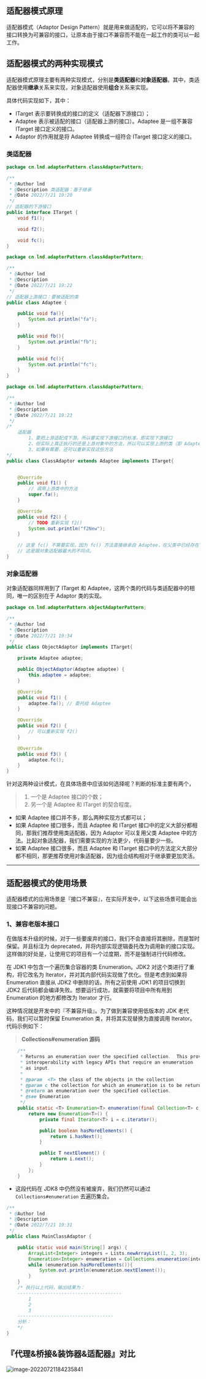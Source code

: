 ## 适配器模式原理

适配器模式（Adaptor Design Pattern）就是用来做适配的，它可以将不兼容的接口转换为可兼容的接口，让原本由于接口不兼容而不能在一起工作的类可以一起工作。





## 适配器模式的两种实现模式

适配器模式原理主要有两种实现模式，分别是**类适配器**和**对象适配器**。其中，类适配器使用**继承**关系来实现，对象适配器使用**组合**关系来实现。

具体代码实现如下，其中：

- ITarget 表示要转换成的接口的定义（适配器下游接口）；
- Adaptee 表示被适配的接口（适配器上游的接口）。Adaptee 是一组不兼容 ITarget 接口定义的接口。
- Adaptor 的作用就是将 Adaptee 转换成一组符合 ITarget 接口定义的接口。

### 类适配器

```java
package cn.lnd.adapterPattern.classAdapterPattern;

/**
 * @Author lnd
 * @Description 类适配器：基于继承
 * @Date 2022/7/21 19:20
 */
// 适配器的下游接口
public interface ITarget {
    void f1();

    void f2();

    void fc();
}
```



```java
package cn.lnd.adapterPattern.classAdapterPattern;

/**
 * @Author lnd
 * @Description
 * @Date 2022/7/21 19:22
 */
// 适配器上游接口：要被适配的类
public class Adaptee {

    public void fa(){
        System.out.println("fa");
    }

    public void fb(){
        System.out.println("fb");
    }

    public void fc(){
        System.out.println("fc");
    }
}
```



```java
package cn.lnd.adapterPattern.classAdapterPattern;

/**
 * @Author lnd
 * @Description
 * @Date 2022/7/21 19:23
 */
/*
    适配器
        1、要把上游适配成下游。所以要实现下游接口的标准，即实现下游接口
        2、但实际上真正执行的还是上游对象中的方法，所以可以实现上游的类（即 Adaptee），并调用类中的方法
        3、如果有需要，还可以重新实现这些方法
*/
public class ClassAdaptor extends Adaptee implements ITarget{


    @Override
    public void f1() {
        // 调用上游类中的方法
        super.fa();
    }

    @Override
    public void f2() {
        // TODO 重新实现 f2()
        System.out.println("f2New");
    }

    // 这里 fc() 不需要实现，因为 fc() 方法直接继承自 Adaptee，在父类中已经存在了，所以可以不必重新实现一次。
    // 这是跟对象适配器最大的不同点。
}
```





### 对象适配器

对象适配器同样用到了 ITarget 和 Adaptee，这两个类的代码与类适配器中的相同，唯一的区别在于 Adaptor 类的实现。

```java
package cn.lnd.adapterPattern.objectAdapterPattern;

/**
 * @Author lnd
 * @Description
 * @Date 2022/7/21 19:34
 */
public class ObjectAdaptor implements ITarget{

    private Adaptee adaptee;

    public ObjectAdaptor(Adaptee adaptee) {
        this.adaptee = adaptee;
    }

    @Override
    public void f1() {
        adaptee.fa(); // 委托给 Adaptee
    }

    @Override
    public void f2() {
        // 可以重新实现 f2()
    }

    @Override
    public void f3() {
        adaptee.fc();
    }
}

```

针对这两种设计模式，在具体场景中应该如何选择呢？判断的标准主要有两个，

> 1. 一个是 Adaptee 接口的个数；
> 2. 另一个是 Adaptee 和 ITarget 的契合程度。



- 如果 Adaptee 接口并不多，那么两种实现方式都可以；
- 如果 Adaptee 接口很多，而且 Adaptee 和 ITarget 接口中的定义大部分都相同，那我们推荐使用类适配器，因为 Adaptor 可以复用父类 Adaptee 中的方法。比起对象适配器，我们需要实现的方法更少，代码量要少一些。
- 如果 Adaptee 接口很多，而且 Adaptee 和 ITarget 接口中的方法定义大部分都不相同，那更推荐使用对象适配器，因为组合结构相对于继承要更加灵活。



-------



## 适配器模式的使用场景

适配器模式的应用场景是『接口不兼容』，在实际开发中，以下这些场景可能会出现接口不兼容的问题。

### 1、兼容老版本接口

在做版本升级的时候，对于一些要废弃的接口，我们不会直接将其删除，而是暂时保留。并且标注为 deprecated，并将内部实现逻辑委托改为调用新的接口实现。这样做的好处是，让使用它的项目有一个过度期，而不是强制进行代码修改。

在 JDK1 中包含一个遍历集合容器的类 Enumeration。JDK2 对这个类进行了重构，将它改名为 Iterator，并对其内部代码实现做了优化。但是考虑到如果将 Enumeration 直接从 JDK2 中删除的话，所有之前使用 JDK1 的项目切换到 JDK2 后代码都会编译失败。想要运行成功，就需要将项目中所有用到 Enumeration 的地方都修改为 Iterator 才行。

这种情况就是开发中的『不兼容升级』。为了做到兼容使用低版本的 JDK 老代码，我们可以暂时保留 Enumeration 类，并将其实现替换为直接调用 Iterator。代码示例如下：

> **Collections#enumeration 源码**

```java
    /**
     * Returns an enumeration over the specified collection.  This provides
     * interoperability with legacy APIs that require an enumeration
     * as input.
     *
     * @param  <T> the class of the objects in the collection
     * @param c the collection for which an enumeration is to be returned.
     * @return an enumeration over the specified collection.
     * @see Enumeration
     */
    public static <T> Enumeration<T> enumeration(final Collection<T> c) {
        return new Enumeration<T>() {
            private final Iterator<T> i = c.iterator();

            public boolean hasMoreElements() {
                return i.hasNext();
            }

            public T nextElement() {
                return i.next();
            }
        };
    }
```

- 这段代码在 JDK8 中仍然没有被废弃，我们仍然可以通过 `Collections#enumeration` 去遍历集合。

```java
/**
 * @Author lnd
 * @Description
 * @Date 2022/7/21 19:31
 */
public class MainClassAdaptor {

    public static void main(String[] args) {
        ArrayList<Integer> integers = Lists.newArrayList(1, 2, 3);
        Enumeration<Integer> enumeration = Collections.enumeration(integers);
        while (enumeration.hasMoreElements()){
            System.out.println(enumeration.nextElement());
        }
    }
    /* 执行以上代码，输出结果为：
    --------------------------------------
        1
        2
        3
    -----------------------------------
    分析：
    */
}
```









## 『代理&桥接&装饰器&适配器』对比







![image-20220721184235841](C:\Users\nengdong.lv\AppData\Roaming\Typora\typora-user-images\image-20220721184235841.png)




